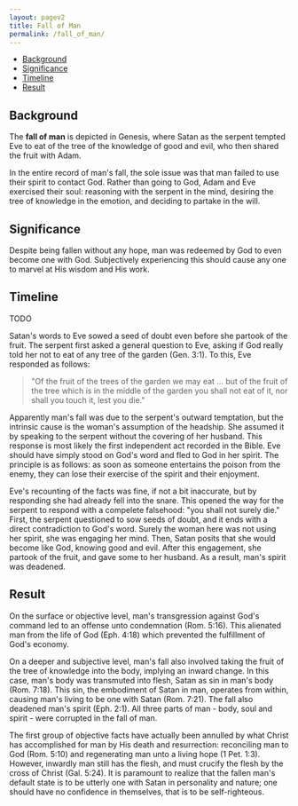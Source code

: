 ```yaml
---
layout: pagev2
title: Fall of Man
permalink: /fall_of_man/
---
```

- [Background](#background)
- [Significance](#significance)
- [Timeline](#timeline)
- [Result](#result)

## Background

The **fall of man** is depicted in Genesis, where Satan as the serpent tempted Eve to eat of the tree of the knowledge of good and evil, who then shared the fruit with Adam. 

In the entire record of man's fall, the sole issue was that man failed to use their spirit to contact God. Rather than going to God, Adam and Eve exercised their soul: reasoning with the serpent in the mind, desiring the tree of knowledge in the emotion, and deciding to partake in the will.

## Significance

Despite being fallen without any hope, man was redeemed by God to even become one with God. Subjectively experiencing this should cause any one to marvel at His wisdom and His work.

## Timeline
TODO

Satan's words to Eve sowed a seed of doubt even before she partook of the fruit. The serpent first asked a general question to Eve, asking if God really told her not to eat of any tree of the garden (Gen. 3:1). To this, Eve responded as follows:

>"Of the fruit of the trees of the garden we may eat ... but of the fruit of the tree which is in the middle of the garden you shall not eat of it, nor shall you touch it, lest you die."

Apparently man's fall was due to the serpent's outward temptation, but the intrinsic cause is the woman's assumption of the headship. She assumed it by speaking to the serpent without the covering of her husband. This response is most likely the first independent act recorded in the Bible. Eve should have simply stood on God's word and fled to God in her spirit. The principle is as follows: as soon as someone entertains the poison from the enemy, they can lose their exercise of the spirit and their enjoyment.

Eve's recounting of the facts was fine, if not a bit inaccurate, but by responding she had already fell into the snare. This opened the way for the serpent to respond with a compelete falsehood: "you shall not surely die." First, the serpent questioned to sow seeds of doubt, and it ends with a direct contradiction to God's word. Surely the woman here was not using her spirit, she was engaging her mind. Then, Satan posits that she would become like God, knowing good and evil. After this engagement, she partook of the fruit, and gave some to her husband. As a result, man's spirit was deadened.

## Result

On the surface or objective level, man's transgression against God's command led to an offense unto condemnation (Rom. 5:16). This alienated man from the life of God (Eph. 4:18) which prevented the fulfillment of God's economy. 

On a deeper and subjective level, man's fall also involved taking the fruit of the tree of knowledge into the body, implying an inward change. In this case, man's body was transmuted into flesh, Satan as sin in man's body (Rom. 7:18). This sin, the embodiment of Satan in man, operates from within, causing man's living to be one with Satan (Rom. 7:21). The fall also deadened man's spirit (Eph. 2:1). All three parts of man - body, soul and spirit - were corrupted in the fall of man.

The first group of objective facts have actually been annulled by what Christ has accomplished for man by His death and resurrection: reconciling man to God (Rom. 5:10) and regenerating man unto a living hope (1 Pet. 1:3). However, inwardly man still has the flesh, and must crucify the flesh by the cross of Christ (Gal. 5:24). It is paramount to realize that the fallen man's default state is to be utterly one with Satan in personality and nature; one should have no confidence in themselves, that is to be self-righteous.


